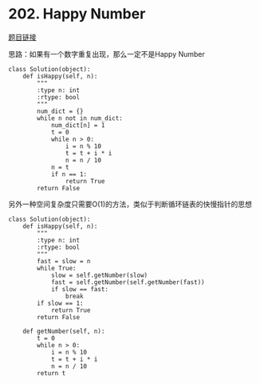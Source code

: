 # 202. Happy Number
[题目链接][1]

思路：如果有一个数字重复出现，那么一定不是Happy Number

```
class Solution(object):
	def isHappy(self, n):
		"""
		:type n: int
		:rtype: bool
		"""
		num_dict = {}
		while n not in num_dict:
			num_dict[n] = 1
			t = 0
			while n > 0:
				i = n % 10
				t = t + i * i
				n = n / 10
			n = t
			if n == 1:
				return True
		return False
```
另外一种空间复杂度只需要O(1)的方法，类似于判断循环链表的快慢指针的思想
```
class Solution(object):
	def isHappy(self, n):
		"""
		:type n: int
		:rtype: bool
		"""
		fast = slow = n
		while True:
			slow = self.getNumber(slow)
			fast = self.getNumber(self.getNumber(fast))
			if slow == fast:
				break
		if slow == 1:
			return True
		return False
		
	def getNumber(self, n):
		t = 0
		while n > 0:
			i = n % 10
			t = t + i * i
			n = n / 10
		return t
```
  [1]: https://leetcode.com/problems/happy-number/
